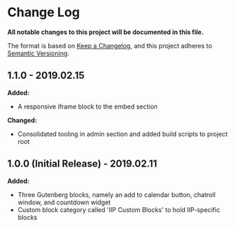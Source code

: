 # Change Log
**All notable changes to this project will be documented in this file.**

The format is based on [Keep a Changelog](https://keepachangelog.com/en/1.0.0/),
and this project adheres to [Semantic Versioning](https://semver.org/spec/v2.0.0.html).

## 1.1.0 - 2019.02.15

**Added:**
- A responsive iframe block to the embed section

**Changed:**
- Consolidated tooling in admin section and added build scripts to project root

## 1.0.0 (Initial Release) - 2019.02.11

**Added:**
- Three Gutenberg blocks, namely an add to calendar button, chatroll window, and countdown widget
- Custom block category called 'IIP Custom Blocks' to hold IIP-specific blocks
